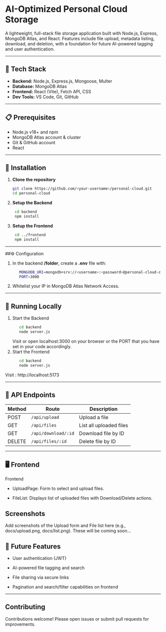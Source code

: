 # AI-Optimized Personal Cloud Storage

A lightweight, full-stack file storage application built with Node.js, Express, MongoDB Atlas, and React. 
Features include file upload, metadata listing, download, and deletion, with a foundation for future AI-powered tagging and user authentication.

---

## 🚀 Tech Stack

- **Backend:** Node.js, Express.js, Mongoose, Multer
- **Database:** MongoDB Atlas
- **Frontend:** React (Vite), Fetch API, CSS
- **Dev Tools:** VS Code, Git, GitHub

---

## 📋 Prerequisites

- Node.js v18+ and npm
- MongoDB Atlas account & cluster
- Git & GitHub account
- React

---

## 🔧 Installation

1. **Clone the repository**
   ```bash
   git clone https://github.com/<your-username>/personal-cloud.git
   cd personal-cloud
   ```
2. **Setup the Backend**
   ```bash
    cd backend
    npm install   
   ```
3. **Setup the Frontend**
   ```bash
    cd ../frontend
    npm install
   ```
---

##⚙️ Configuration

1. In the backend **/folder**, create a **.env** file with:
   ```bash
      MONGODB_URI=mongodb+srv://<username>:<password>@personal-cloud-cluster.eqfcbeo.mongodb.net/?retryWrites=true&w=majority
      PORT=3000
   ```
2. Whitelist your IP in MongoDB Atlas Network Access.

---

## 🚀 Running Locally

1. Start the Backend
   ```bash
      cd backend
      node server.js
   ```
   Visit or open localhost:3000 on your browser or the PORT that you have set in your code accordingly.
2. Start the Frontend
   ```bash
      cd backend
      node server.js
   ```
Visit : http://localhost:5173

---

## 🔗 API Endpoints
| Method | Route | Description |
|---|---|---|
| POST | `/api/upload` | Upload a file |
| GET | `/api/files` | List all uploaded files |
| GET | `/api/download/:id` | Download file by ID |
| DELETE | `/api/files/:id` | Delete file by ID |

---
## 🖥️ Frontend
Frontend
- UploadPage: Form to select and upload files.

- FileList: Displays list of uploaded files with Download/Delete actions.

## Screenshots
Add screenshots of the Upload form and File list here (e.g., docs/upload.png, docs/list.png).
These will be coming soon...

## 🔮 Future Features
- User authentication (JWT)

- AI-powered file tagging and search

- File sharing via secure links

- Pagination and search/filter capabilities on frontend
---
## Contributing
Contributions welcome! Please open issues or submit pull requests for improvements.
